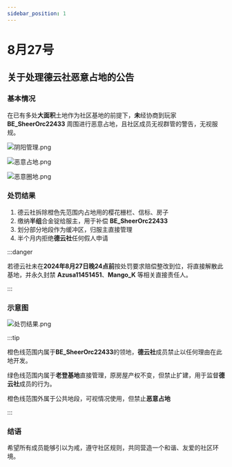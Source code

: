 ```yaml
---
sidebar_position: 1
---
```


# 8月27号

## 关于处理德云社恶意占地的公告

### 基本情况

在已有多处**大面积**土地作为社区基地的前提下，**未**经协商到玩家 **BE_SheerOrc22433** 周围进行恶意占地，且社区成员无视群管的警告，无视服规。

![阴阳管理.png](https://krseoul.imgtbl.com/i/2024/08/27/66cdb12fcecd9.png)

![恶意占地.png](https://krseoul.imgtbl.com/i/2024/08/27/66cdb130014ac.png)

![恶意圈地.png](https://krseoul.imgtbl.com/i/2024/08/27/66cdb1b457fa7.png)

### 处罚结果

1. 德云社拆除橙色先范围内占地用的樱花栅栏、信标、房子
2. 缴纳**半组**合金锭给服主，用于补偿 **BE_SheerOrc22433**
3. 划分部分地段作为缓冲区，归服主直接管理
4. 半个月内拒绝**德云社**任何假人申请

:::danger

若德云社未在**2024年8月27日晚24点前**按处罚要求赔偿整改到位，将直接解散此基地，并永久封禁 **Azusa11451451**、**Mango_K** 等相关直接责任人。

:::

### 示意图

![处罚结果.png](https://krseoul.imgtbl.com/i/2024/08/27/66cdacf9eb75e.png)

:::tip

橙色线范围内属于**BE_SheerOrc22433**的领地，**德云社**成员禁止以任何理由在此地开发。

绿色线范围内属于**老登基地**直接管理，原房屋产权不变，但禁止扩建，用于监督**德云社**成员的行为。

橙色线范围外属于公共地段，可视情况使用，但禁止**恶意占地**

:::

### 结语

希望所有成员能够引以为戒，遵守社区规则，共同营造一个和谐、友爱的社区环境。
